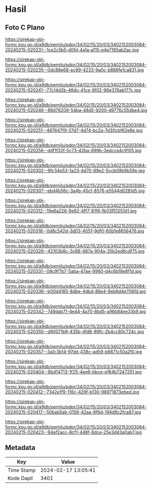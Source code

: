 # Hasil

## Foto C Plano

https://sirekap-obj-formc.kpu.go.id/a9db/pemilu/pdpr/34/02/15/20/03/3402152003084-20240215-020231--1ce2c5b5-d0fd-4a1a-a115-e4e7165ab2ac.jpg

https://sirekap-obj-formc.kpu.go.id/a9db/pemilu/pdpr/34/02/15/20/03/3402152003084-20240215-020235--0dc88e68-ec99-4233-9a0c-b886fe1ca831.jpg

https://sirekap-obj-formc.kpu.go.id/a9db/pemilu/pdpr/34/02/15/20/03/3402152003084-20240215-020241--77c14d2b-46dc-41ce-8f02-96e376ab177c.jpg

https://sirekap-obj-formc.kpu.go.id/a9db/pemilu/pdpr/34/02/15/20/03/3402152003084-20240215-020246--89d76209-54ba-48d5-9200-d9776c55dbe4.jpg

https://sirekap-obj-formc.kpu.go.id/a9db/pemilu/pdpr/34/02/15/20/03/3402152003084-20240215-020251--487647f9-37d7-4d74-bc2a-7d30cbf62e8e.jpg

https://sirekap-obj-formc.kpu.go.id/a9db/pemilu/pdpr/34/02/15/20/03/3402152003084-20240215-020256--ddf1f32f-5c73-42ba-899b-3edcce4c9105.jpg

https://sirekap-obj-formc.kpu.go.id/a9db/pemilu/pdpr/34/02/15/20/03/3402152003084-20240215-020302--9fc34e53-1a23-4d70-89e2-5ccb09b9b59e.jpg

https://sirekap-obj-formc.kpu.go.id/a9db/pemilu/pdpr/34/02/15/20/03/3402152003084-20240215-020307--ebd4b56c-3a4b-45cf-8576-e5544d0281d5.jpg

https://sirekap-obj-formc.kpu.go.id/a9db/pemilu/pdpr/34/02/15/20/03/3402152003084-20240215-020312--19e6a226-9e82-4ff7-81f6-fb03f51251d1.jpg

https://sirekap-obj-formc.kpu.go.id/a9db/pemilu/pdpr/34/02/15/20/03/3402152003084-20240215-020318--0d8c542d-3d03-4051-9df0-60b1e8656476.jpg

https://sirekap-obj-formc.kpu.go.id/a9db/pemilu/pdpr/34/02/15/20/03/3402152003084-20240215-020326--42103b8c-3c88-487a-904a-35b2ed6cdf75.jpg

https://sirekap-obj-formc.kpu.go.id/a9db/pemilu/pdpr/34/02/15/20/03/3402152003084-20240215-020331--08c9f7b7-5aba-47ae-9960-d4c6b18e8f1d.jpg

https://sirekap-obj-formc.kpu.go.id/a9db/pemilu/pdpr/34/02/15/20/03/3402152003084-20240215-020336--b00d4185-8dbe-4dbd-88e4-8eb6d4e706fd.jpg

https://sirekap-obj-formc.kpu.go.id/a9db/pemilu/pdpr/34/02/15/20/03/3402152003084-20240215-020342--749dab71-4e44-4a70-8bd5-a96b84ee33b9.jpg

https://sirekap-obj-formc.kpu.go.id/a9db/pemilu/pdpr/34/02/15/20/03/3402152003084-20240215-020350--d90071b9-435b-4fd6-89fc-2b4cc80c724c.jpg

https://sirekap-obj-formc.kpu.go.id/a9db/pemilu/pdpr/34/02/15/20/03/3402152003084-20240215-020357--3a1c3b14-97dd-438c-ad59-b8871c50a2f0.jpg

https://sirekap-obj-formc.kpu.go.id/a9db/pemilu/pdpr/34/02/15/20/03/3402152003084-20240215-020404--8bd14713-1f25-4ee6-bbce-e164b7247251.jpg

https://sirekap-obj-formc.kpu.go.id/a9db/pemilu/pdpr/34/02/15/20/03/3402152003084-20240215-020412--7342e1f9-116c-429f-b130-98971873ebed.jpg

https://sirekap-obj-formc.kpu.go.id/a9db/pemilu/pdpr/34/02/15/20/03/3402152003084-20240215-020417--50bab5ab-0156-42aa-8f6d-194d9c2fca87.jpg

https://sirekap-obj-formc.kpu.go.id/a9db/pemilu/pdpr/34/02/15/20/03/3402152003084-20240215-020423--94af2acc-8cf1-448f-8dce-25e3d43a0ab7.jpg


## Metadata

| Key        | Value               |
| ---------- | ------------------- |
| Time Stamp | 2024-02-17 13:05:41 |
| Kode Dapil | 3401                |



